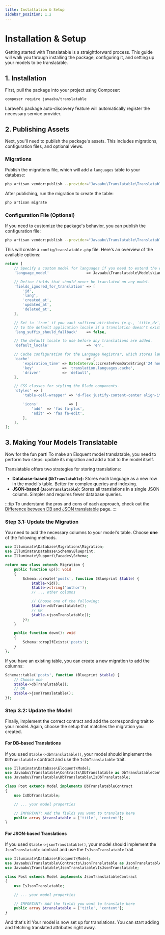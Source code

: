 ```yaml
---
title: Installation & Setup
sidebar_position: 1.2
---
```


# Installation & Setup

Getting started with Translatable is a straightforward process. This guide will walk you through installing the package, configuring it, and setting up your models to be translatable.

## 1. Installation

First, pull the package into your project using Composer:

```bash
composer require javaabu/translatable
```

Laravel's package auto-discovery feature will automatically register the necessary service provider.

## 2. Publishing Assets

Next, you'll need to publish the package's assets. This includes migrations, configuration files, and optional views.

### Migrations

Publish the migrations file, which will add a `languages` table to your database:

```bash
php artisan vendor:publish --provider="Javaabu\Translatable\TranslatableServiceProvider" --tag="translatable-migrations"
```

After publishing, run the migration to create the table:

```bash
php artisan migrate
```

### Configuration File (Optional)

If you need to customize the package's behavior, you can publish the configuration file:

```bash
php artisan vendor:publish --provider="Javaabu\Translatable\TranslatableServiceProvider" --tag="translatable-config"
```

This will create a `config/translatable.php` file. Here's an overview of the available options:

```php title="config/translatable.php"
return [
    // Specify a custom model for languages if you need to extend the default one.
    'language_model'                 => Javaabu\Translatable\Models\Language::class,

    // Define fields that should never be translated on any model.
    'fields_ignored_for_translation' => [
        'id',
        'lang',
        'created_at',
        'updated_at',
        'deleted_at',
    ],

    // Set to `true` if you want suffixed attributes (e.g., `title_dv`) to fall back
    // to the default application locale if a translation doesn't exist.
    'lang_suffix_should_fallback'    => false,

    // The default locale to use before any translations are added.
    'default_locale'                 => 'en',

    // Cache configuration for the Language Registrar, which stores language lists.
    'cache'                          => [
        'expiration_time' => DateInterval::createFromDateString('24 hours'),
        'key'             => 'translation.languages.cache',
        'driver'          => 'default',
    ],

    // CSS classes for styling the Blade components.
    'styles' => [
        'table-cell-wrapper' => 'd-flex justify-content-center align-items-center',

        'icons'              => [
            'add'  => 'fas fa-plus',
            'edit' => 'fas fa-edit',
        ],
    ],
];
```

## 3. Making Your Models Translatable

Now for the fun part! To make an Eloquent model translatable, you need to perform two steps: update its migration and add a trait to the model itself.

Translatable offers two strategies for storing translations:

- **Database-based (`DbTranslatable`):** Stores each language as a new row in the model's table. Better for complex queries and indexing.
- **JSON-based (`JsonTranslatable`):** Stores all translations in a single JSON column. Simpler and requires fewer database queries.

:::tip
To understand the pros and cons of each approach, check out the [Difference between DB and JSON translatable](./basic-usage/difference-isdbtranslatable-isjsontranslatable.md) page.
:::

### Step 3.1: Update the Migration

You need to add the necessary columns to your model's table. Choose **one** of the following methods.

```php title="database/migrations/your_create_model_table.php"
use Illuminate\Database\Migrations\Migration;
use Illuminate\Database\Schema\Blueprint;
use Illuminate\Support\Facades\Schema;

return new class extends Migration {
    public function up(): void
    {
        Schema::create('posts', function (Blueprint $table) {
            $table->id();
            $table->string('author');
            // ... other columns

            // Choose one of the following:
            $table->dbTranslatable();
            // OR
            $table->jsonTranslatable();
        });
    }

    public function down(): void
    {
        Schema::dropIfExists('posts');
    }
};
```

If you have an existing table, you can create a new migration to add the columns:

```php
Schema::table('posts', function (Blueprint $table) {
    // Choose one
    $table->dbTranslatable();
    // OR
    $table->jsonTranslatable();
});
```

### Step 3.2: Update the Model

Finally, implement the correct contract and add the corresponding trait to your model. Again, choose the setup that matches the migration you created.

#### For DB-based Translations

If you used `$table->dbTranslatable()`, your model should implement the `DbTranslatable` contract and use the `IsDbTranslatable` trait.

```php title="app/Models/Post.php"
use Illuminate\Database\Eloquent\Model;
use Javaabu\Translatable\Contracts\DbTranslatable as DbTranslatableContract;
use Javaabu\Translatable\DbTranslatable\IsDbTranslatable;

class Post extends Model implements DbTranslatableContract
{
    use IsDbTranslatable;

    // ... your model properties

    // IMPORTANT: Add the fields you want to translate here
    public array $translatable = ['title', 'content'];
}
```

#### For JSON-based Translations

If you used `$table->jsonTranslatable()`, your model should implement the `JsonTranslatable` contract and use the `IsJsonTranslatable` trait.

```php title="app/Models/Post.php"
use Illuminate\Database\Eloquent\Model;
use Javaabu\Translatable\Contracts\JsonTranslatable as JsonTranslatableContract;
use Javaabu\Translatable\JsonTranslatable\IsJsonTranslatable;

class Post extends Model implements JsonTranslatableContract
{
    use IsJsonTranslatable;

    // ... your model properties

    // IMPORTANT: Add the fields you want to translate here
    public array $translatable = ['title', 'content'];
}
```

And that's it! Your model is now set up for translations. You can start adding and fetching translated attributes right away.
